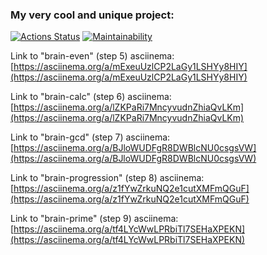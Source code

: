 ### My very cool and unique project:

[![Actions Status](https://github.com/YuraOneAndOnly/qa-auto-engineer-javascript-project-44/actions/workflows/hexlet-check.yml/badge.svg)](https://github.com/YuraOneAndOnly/qa-auto-engineer-javascript-project-44/actions)
[![Maintainability](https://api.codeclimate.com/v1/badges/7ab1e03c4f515f36e839/maintainability)](https://codeclimate.com/github/YuraOneAndOnly/qa-auto-engineer-javascript-project-44/maintainability)

Link to "brain-even" (step 5) asciinema: [https://asciinema.org/a/mExeuUzlCP2LaGy1LSHYy8HIY](https://asciinema.org/a/mExeuUzlCP2LaGy1LSHYy8HIY)

Link to "brain-calc" (step 6) asciinema: [https://asciinema.org/a/lZKPaRi7MncyvudnZhiaQvLKm](https://asciinema.org/a/lZKPaRi7MncyvudnZhiaQvLKm)

Link to "brain-gcd" (step 7) asciinema: [https://asciinema.org/a/BJloWUDFgR8DWBlcNU0csgsVW](https://asciinema.org/a/BJloWUDFgR8DWBlcNU0csgsVW)

Link to "brain-progression" (step 8) asciinema: [https://asciinema.org/a/z1fYwZrkuNQ2e1cutXMFmQGuF](https://asciinema.org/a/z1fYwZrkuNQ2e1cutXMFmQGuF)

Link to "brain-prime" (step 9) asciinema: [https://asciinema.org/a/tf4LYcWwLPRbiTl7SEHaXPEKN](https://asciinema.org/a/tf4LYcWwLPRbiTl7SEHaXPEKN)
